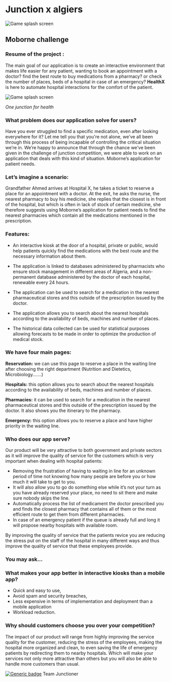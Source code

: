# Junction x algiers
![Game splash screen](https://www.pixenli.com/image/UmjSNoqf)
## Moborne challenge


### Resume of the project :

The main goal of our application is to create an interactive environment that makes life easier for any patient, wanting to book an appointment with a doctor? find the best route to buy medications  from a pharmacy? or check the number of places, beds of a hospital in case of an emergency?  **HealthX** is here to automate hospital interactions for the comfort of the patient.

![Game splash screen](https://www.pixenli.com/image/0cQN-q23)

*One junction for health*

### What problem does our application solve for users?

Have you ever struggled to find a specific medication, even after looking everywhere for it? Let me tell you that you're not alone, we’ve all been through this process of being incapable of controlling the critical situation we’re in.
We’re happy to announce that through the chance we’ve been given in the challenge of junction competition, we were able to work on an application that deals with this kind of situation. Moborne’s application for patient needs.

### Let’s imagine a scenario:

Grandfather Ahmed arrives at Hospital X, he takes a ticket to reserve a place for an appointment with a doctor. At the exit, he asks the nurse, the nearest pharmacy to buy his medicine, she replies that the closest is in front of the hospital, but which is often in lack of stock of certain medicine, she therefore suggests using Moborne’s application for patient needs to find the nearest pharmacies which contain all the medications mentioned in the prescription. 





### Features:

* An interactive kiosk at the door of a hospital, private or public, would help patients quickly find the medications with the best route and the necessary information about them.

* The application is linked to databases administered by pharmacists who  ensure stock management in different areas of Algeria, and a non-permanent database administered by the doctor of each hospital, renewable every 24 hours. 

* The application can be used to search for a medication in the nearest pharmaceutical stores and this outside of the prescription issued by the doctor. 

* The application allows you to search about the nearest hospitals according to the availability of beds, machines and number of places.

* The historical data collected can be used for statistical purposes allowing forecasts to be made in order to optimize the production of medical stock. 

### We have four main pages:
**Reservation:** we can use this page to reserve a place in the waiting line after choosing the right department (Nutrition and Dietetics, Microbiology…….)

**Hospitals:** this option allows you to search about the nearest hospitals according to the availability of beds, machines and number of places.

**Pharmacies:** it can be used to search for a medication in the nearest pharmaceutical stores and this outside of the prescription issued by the doctor. It also shows you the itinerary to the pharmacy.

**Emergency:** this option allows you to reserve a place and have higher priority in the waiting line.

### Who does our app serve?

Our product will be very attractive to both government and private sectors 
as it will improve the quality of service for the customers which is very important when dealing with hospital patients:

* Removing the frustration of having to waiting in line for an unknown period of time not knowing how many people are before you or how much it will take to get to you.
* It will also allow you to go do something else while it’s not your turn as you have already reserved your place, no need to sit there and make sure nobody skips the line.
* Automatically process the list of medicament the doctor prescribed you and finds the closest pharmacy that contains all of them or the most efficient route to get them from different pharmacies.
* In case of an emergency patient if the queue is already full and long it will propose nearby hospitals with available room.

By improving the quality of service that the patients revice you are reducing the stress put on the staff of the hospital in many different ways and thus improve the quality of service that these employees provide.


### You may ask…
### What makes your app better in interactive kiosks than a mobile app?

* Quick and easy to use, 
* Avoid spam and security breaches,
* Less expensive in terms of implementation and deployment than a mobile application 
* Workload reduction.

### Why should customers choose you over your competition?

The impact of our product will range from highly improving the service quality for the customer, reducing the stress of the employees, making the hospital more organized and clean, to even saving the life of emergency patients by redirecting them to nearby hospitals. Which will make your services not only more attractive than others but you will also be able to handle more customers than usual. 

[![Generic badge](https://img.shields.io/badge/Made%20With-Love-FF1493.svg)](https://shields.io/) Team Junctioner
